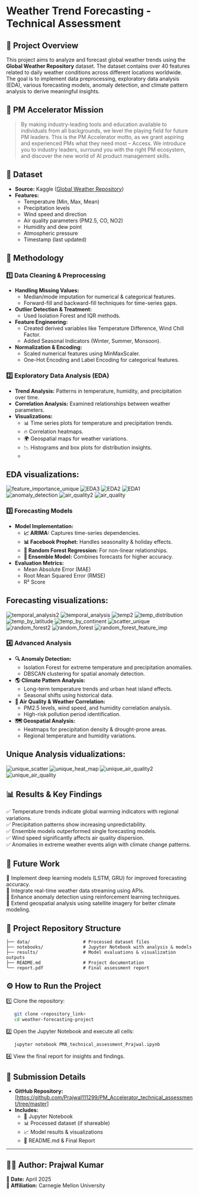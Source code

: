 # Weather Trend Forecasting - Technical Assessment

## 📌 Project Overview
This project aims to analyze and forecast global weather trends using the **Global Weather Repository** dataset. The dataset contains over 40 features related to daily weather conditions across different locations worldwide. The goal is to implement data preprocessing, exploratory data analysis (EDA), various forecasting models, anomaly detection, and climate pattern analysis to derive meaningful insights.

## 🚀 PM Accelerator Mission
> By making industry-leading tools and education available to individuals from all backgrounds, we level the playing field for future PM leaders. This is the PM Accelerator motto, as we grant aspiring and experienced PMs what they need most – Access. We introduce you to industry leaders, surround you with the right PM ecosystem, and discover the new world of AI product management skills.

## 📂 Dataset
- **Source:** Kaggle ([Global Weather Repository](https://www.kaggle.com/datasets/nelgiriyewithana/global-weather-repository/code))
- **Features:**
  - Temperature (Min, Max, Mean)
  - Precipitation levels
  - Wind speed and direction
  - Air quality parameters (PM2.5, CO, NO2)
  - Humidity and dew point
  - Atmospheric pressure
  - Timestamp (last updated)

## 🔬 Methodology
### 1️⃣ Data Cleaning & Preprocessing
- **Handling Missing Values:**
  - Median/mode imputation for numerical & categorical features.
  - Forward-fill and backward-fill techniques for time-series gaps.
- **Outlier Detection & Treatment:**
  - Used Isolation Forest and IQR methods.
- **Feature Engineering:**
  - Created derived variables like Temperature Difference, Wind Chill Factor.
  - Added Seasonal Indicators (Winter, Summer, Monsoon).
- **Normalization & Encoding:**
  - Scaled numerical features using MinMaxScaler.
  - One-Hot Encoding and Label Encoding for categorical features.

### 2️⃣ Exploratory Data Analysis (EDA)
- **Trend Analysis:** Patterns in temperature, humidity, and precipitation over time.
- **Correlation Analysis:** Examined relationships between weather parameters.
- **Visualizations:**
  - 📊 Time series plots for temperature and precipitation trends.
  - 🔥 Correlation heatmaps.
  - 🌍 Geospatial maps for weather variations.
  - 📉 Histograms and box plots for distribution insights.
  - 
## EDA visualizations:

![feature_importance_unique](https://github.com/user-attachments/assets/8fb49f66-ffe7-4719-8b5e-020b1d328b98)
![EDA3](https://github.com/user-attachments/assets/e3a9a7b5-ae23-40da-ba27-14516fc7d4ef)
![EDA2](https://github.com/user-attachments/assets/86a6dd79-f540-43ff-af7e-b605499fd59d)
![EDA1](https://github.com/user-attachments/assets/40bcdc47-8005-456c-b9c4-287a07fa7fa3)
![anomaly_detection](https://github.com/user-attachments/assets/fcfc408f-67ba-4ac1-8530-4faf5921c45c)
![air_quality2](https://github.com/user-attachments/assets/e9b104c0-60f7-45c3-9698-0c680d29177f)
![air_quality](https://github.com/user-attachments/assets/7cb2762f-2161-45d9-9954-081f122de8d9)


### 3️⃣ Forecasting Models
- **Model Implementation:**
  - **📈 ARIMA:** Captures time-series dependencies.
  - **📊 Facebook Prophet:** Handles seasonality & holiday effects.
  - **🌳 Random Forest Regression:** For non-linear relationships.
  - **🤖 Ensemble Model:** Combines forecasts for higher accuracy.
- **Evaluation Metrics:**
  - Mean Absolute Error (MAE)
  - Root Mean Squared Error (RMSE)
  - R² Score
 
## Forecasting visualizations:

![temporal_analysis2](https://github.com/user-attachments/assets/8ec255f8-fd0d-4af0-b5b7-bf1c76fb0f5c)
![temporal_analysis](https://github.com/user-attachments/assets/8768a192-e63c-4533-96ec-6c963ae6b114)
![temp2](https://github.com/user-attachments/assets/1d1110da-4416-44b3-8f23-70fe8a4e0350)
![temp_distribution](https://github.com/user-attachments/assets/d776d744-58be-4dcf-87d5-2e4786de20b9)
![temp_by_latitude](https://github.com/user-attachments/assets/715921ae-ad8d-47b7-a8c9-bbcd5468d6ff)
![temp_by_continent](https://github.com/user-attachments/assets/e44b6c23-bbb6-4ceb-b7ac-3c4a6b40a578)
![scatter_unique](https://github.com/user-attachments/assets/62268f4c-2a64-4f6e-85bf-c888f39584b9)
![random_forest2](https://github.com/user-attachments/assets/2259cf1e-a713-4539-b69a-ea05039f1206)
![random_forest](https://github.com/user-attachments/assets/7501dcb1-13bb-4a11-8fff-748c445575be)
![random_forest_feature_imp](https://github.com/user-attachments/assets/93295a73-fa69-4a33-a8b1-6fbf9b521858)


### 4️⃣ Advanced Analysis
- **🔍 Anomaly Detection:**
  - Isolation Forest for extreme temperature and precipitation anomalies.
  - DBSCAN clustering for spatial anomaly detection.
- **🌎 Climate Pattern Analysis:**
  - Long-term temperature trends and urban heat island effects.
  - Seasonal shifts using historical data.
- **💨 Air Quality & Weather Correlation:**
  - PM2.5 levels, wind speed, and humidity correlation analysis.
  - High-risk pollution period identification.
- **🗺️ Geospatial Analysis:**
  - Heatmaps for precipitation density & drought-prone areas.
  - Regional temperature and humidity variations.
 
## Unique Analysis vidualizations:

![unique_scatter](https://github.com/user-attachments/assets/6340843e-5042-45b8-a93c-222f4038cd0c)
![unique_heat_map](https://github.com/user-attachments/assets/e33860ad-d72f-48dc-be12-bc3812c94cf7)
![unique_air_quality2](https://github.com/user-attachments/assets/7fc998e2-482b-4968-b45e-c750e6b23a04)
![unique_air_quality](https://github.com/user-attachments/assets/a7fd4ae5-aae8-4c28-9bc8-08487fc7620c)



## 📊 Results & Key Findings
✅ Temperature trends indicate global warming indicators with regional variations.  
✅ Precipitation patterns show increasing unpredictability.  
✅ Ensemble models outperformed single forecasting models.  
✅ Wind speed significantly affects air quality dispersion.  
✅ Anomalies in extreme weather events align with climate change patterns.  

## 🔮 Future Work
🔹 Implement deep learning models (LSTM, GRU) for improved forecasting accuracy.  
🔹 Integrate real-time weather data streaming using APIs.  
🔹 Enhance anomaly detection using reinforcement learning techniques.  
🔹 Extend geospatial analysis using satellite imagery for better climate modeling.  

## 📁 Project Repository Structure
```
├── data/                    # Processed dataset files
├── notebooks/               # Jupyter Notebook with analysis & models
├── results/                 # Model evaluations & visualization outputs
├── README.md                # Project documentation
└── report.pdf               # Final assessment report
```

## ⚙️ How to Run the Project
1️⃣ Clone the repository:
```sh
   git clone <repository_link>
   cd weather-forecasting-project
```
2️⃣  Open the Jupyter Notebook and execute all cells:
```sh
   jupyter notebook PMA_technical_assessment_Prajwal.ipynb
```
4️⃣ View the final report for insights and findings.

## 📌 Submission Details
- **GitHub Repository:** [https://github.com/Prajwal111299/PM_Accelerator_technical_assessment/tree/master]
- **Includes:**
  - 📜 Jupyter Notebook
  - 📊 Processed dataset (if shareable)
  - 📈 Model results & visualizations
  - 📄 README.md & Final Report

---

## 👨‍💻 Author: **Prajwal Kumar**  
**📅 Date:** April 2025  
**🏫 Affiliation:** Carnegie Mellon University  

